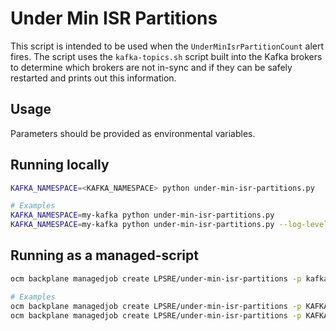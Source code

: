 # Under Min ISR Partitions

This script is intended to be used when the `UnderMinIsrPartitionCount` alert fires. The script uses the `kafka-topics.sh` script built into the Kafka brokers to determine which brokers are not in-sync and if they can be safely restarted and prints out this information.

## Usage
Parameters should be provided as environmental variables.

## Running locally
```bash
KAFKA_NAMESPACE=<KAFKA_NAMESPACE> python under-min-isr-partitions.py

# Examples
KAFKA_NAMESPACE=my-kafka python under-min-isr-partitions.py
KAFKA_NAMESPACE=my-kafka python under-min-isr-partitions.py --log-level=debug

```

## Running as a managed-script


```bash
ocm backplane managedjob create LPSRE/under-min-isr-partitions -p kafka_namespace=<KAFKA_NAMESPACE> [LOG_LEVEL=<LOG_LEVEL>]

# Examples
ocm backplane managedjob create LPSRE/under-min-isr-partitions -p KAFKA_NAMESPACE=<KAFKA_NAMESPACE>
ocm backplane managedjob create LPSRE/under-min-isr-partitions -p KAFKA_NAMESPACE=<KAFKA_NAMESPACE> -p LOG_LEVEL=debug
```
